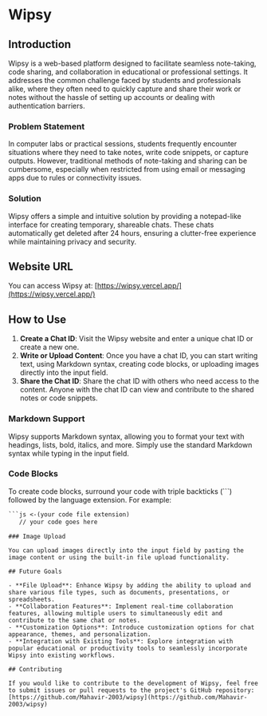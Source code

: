 # Wipsy

## Introduction

Wipsy is a web-based platform designed to facilitate seamless note-taking, code sharing, and collaboration in educational or professional settings. It addresses the common challenge faced by students and professionals alike, where they often need to quickly capture and share their work or notes without the hassle of setting up accounts or dealing with authentication barriers.

### Problem Statement

In computer labs or practical sessions, students frequently encounter situations where they need to take notes, write code snippets, or capture outputs. However, traditional methods of note-taking and sharing can be cumbersome, especially when restricted from using email or messaging apps due to rules or connectivity issues.

### Solution

Wipsy offers a simple and intuitive solution by providing a notepad-like interface for creating temporary, shareable chats. These chats automatically get deleted after 24 hours, ensuring a clutter-free experience while maintaining privacy and security.

## Website URL

You can access Wipsy at: [https://wipsy.vercel.app/](https://wipsy.vercel.app/)

## How to Use

1. **Create a Chat ID**: Visit the Wipsy website and enter a unique chat ID or create a new one.
2. **Write or Upload Content**: Once you have a chat ID, you can start writing text, using Markdown syntax, creating code blocks, or uploading images directly into the input field.
3. **Share the Chat ID**: Share the chat ID with others who need access to the content. Anyone with the chat ID can view and contribute to the shared notes or code snippets.

### Markdown Support

Wipsy supports Markdown syntax, allowing you to format your text with headings, lists, bold, italics, and more. Simply use the standard Markdown syntax while typing in the input field.

### Code Blocks

To create code blocks, surround your code with triple backticks (```) followed by the language extension. For example:
```txt
```js <-(your code file extension)
   // your code goes here
```
```
### Image Upload

You can upload images directly into the input field by pasting the image content or using the built-in file upload functionality.

## Future Goals

- **File Upload**: Enhance Wipsy by adding the ability to upload and share various file types, such as documents, presentations, or spreadsheets.
- **Collaboration Features**: Implement real-time collaboration features, allowing multiple users to simultaneously edit and contribute to the same chat or notes.
- **Customization Options**: Introduce customization options for chat appearance, themes, and personalization.
- **Integration with Existing Tools**: Explore integration with popular educational or productivity tools to seamlessly incorporate Wipsy into existing workflows.

## Contributing

If you would like to contribute to the development of Wipsy, feel free to submit issues or pull requests to the project's GitHub repository: [https://github.com/Mahavir-2003/wipsy](https://github.com/Mahavir-2003/wipsy)